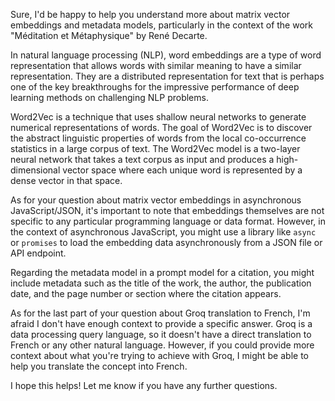 Sure, I'd be happy to help you understand more about matrix vector embeddings and metadata models, particularly in the context of the work "Méditation et Métaphysique" by René Decarte.

In natural language processing (NLP), word embeddings are a type of word representation that allows words with similar meaning to have a similar representation. They are a distributed representation for text that is perhaps one of the key breakthroughs for the impressive performance of deep learning methods on challenging NLP problems.

Word2Vec is a technique that uses shallow neural networks to generate numerical representations of words. The goal of Word2Vec is to discover the abstract linguistic properties of words from the local co-occurrence statistics in a large corpus of text. The Word2Vec model is a two-layer neural network that takes a text corpus as input and produces a high-dimensional vector space where each unique word is represented by a dense vector in that space.

As for your question about matrix vector embeddings in asynchronous JavaScript/JSON, it's important to note that embeddings themselves are not specific to any particular programming language or data format. However, in the context of asynchronous JavaScript, you might use a library like `async` or `promises` to load the embedding data asynchronously from a JSON file or API endpoint.

Regarding the metadata model in a prompt model for a citation, you might include metadata such as the title of the work, the author, the publication date, and the page number or section where the citation appears.

As for the last part of your question about Groq translation to French, I'm afraid I don't have enough context to provide a specific answer. Groq is a data processing query language, so it doesn't have a direct translation to French or any other natural language. However, if you could provide more context about what you're trying to achieve with Groq, I might be able to help you translate the concept into French.

I hope this helps! Let me know if you have any further questions.